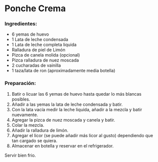 # Ponche Crema

### Ingredientes:
- 6 yemas de huevo
- 1 Lata de leche condensada
- 1 Lata de leche completa liquida
- Ralladura de piel de Limón
- Pizca de canela molida (opcional)
- Pizca ralladura de nuez moscada
- 2 cucharadas de vainilla
- 1 taza/lata de ron (aproximadamente media botella)

### Preparación:
1. Batir o licuar las 6 yemas de huevo hasta quedar lo más blancas posibles.
1. Añadir a las yemas la lata de leche condensada y batir.
1. Con la lata vacía medir la leche liquida, añadir a la mezcla y batir nuevamente.
1. Agregar la pizca de nuez moscada y canela y batir.
1. Colar la mezcla.
1. Añadir la ralladura de limón.
1. Agregar el licor (se puede añadir más licor al gusto) dependiendo que tan cargado se quiera.
1. Almacenar en botella y reservar en el refrigerador.

Servir bien frio.
